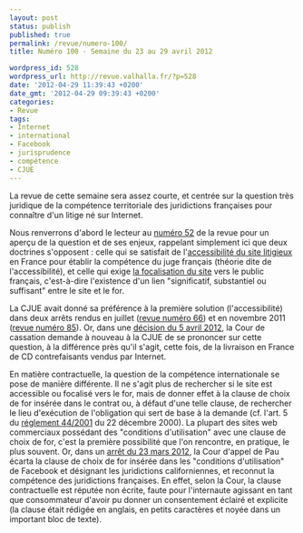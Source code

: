 ```yaml
---
layout: post
status: publish
published: true
permalink: /revue/numero-100/
title: Numéro 100 - Semaine du 23 au 29 avril 2012

wordpress_id: 528
wordpress_url: http://revue.valhalla.fr/?p=528
date: '2012-04-29 11:39:43 +0200'
date_gmt: '2012-04-29 09:39:43 +0200'
categories:
- Revue
tags:
- Internet
- international
- Facebook
- jurisprudence
- compétence
- CJUE
---
```

La revue de cette semaine sera assez courte, et centrée sur la question très juridique de la compétence territoriale des juridictions françaises pour connaître d'un litige né sur Internet.

<p>Nous renverrons d'abord le lecteur au <a title="Numéro 52 – Semaine du 4 au 10 avril 2011" href="http://revue.valhalla.fr/numeros/52/">numéro 52</a> de la revue pour un aperçu de la question et de ses enjeux, rappelant simplement ici que deux doctrines s'opposent : celle qui se satisfait de l'<a href="http://www.valhalla.fr/2007/04/25/competence-juridictions-accessibilite-cass-com-20-03-2007/">accessibilité du site litigieux</a> en France pour établir la compétence du juge français (théorie dite de l'accessibilité), et celle qui exige <a href="http://www.valhalla.fr/2006/06/24/tribunal-competent-et-cyber-delits-theorie-de-la-focalisation/">la focalisation du site</a> vers le public français, c'est-à-dire l'existence d'un lien "significatif, substantiel ou suffisant" entre le site et le for.</p>
<p>La CJUE avait donné sa préférence à la première solution (l'accessibilité) dans deux arrêts rendus en juillet (<a href="http://revue.valhalla.fr/numeros/66/">revue numéro 66</a>) et en novembre 2011 (<a href="http://revue.valhalla.fr/numeros/85/">revue numéro 85</a>). Or, dans une <a href="http://www.legalis.net/spip.php?page=jurisprudence-decision&amp;id_article=3392">décision du 5 avril 2012</a>, la Cour de cassation demande à nouveau à la CJUE de se prononcer sur cette question, à la différence près qu'il s'agit, cette fois, de la livraison en France de CD contrefaisants vendus par Internet.</p>
<p>En matière contractuelle, la question de la compétence internationale se pose de manière différente. Il ne s'agit plus de rechercher si le site est accessible ou focalisé vers le for, mais de donner effet à la clause de choix de for insérée dans le contrat ou, à défaut d'une telle clause, de rechercher le lieu d'exécution de l'obligation qui sert de base à la demande (cf. l'art. 5 du <a href="http://eur-lex.europa.eu/LexUriServ/LexUriServ.do?uri=CELEX:32001R0044:FR:HTML">réglement 44/2001</a> du 22 décembre 2000). La plupart des sites web commerciaux possédant des "conditions d'utilisation" avec une clause de choix de for, c'est la première possibilité que l'on rencontre, en pratique, le plus souvent. Or, dans un <a href="http://www.legalis.net/spip.php?page=jurisprudence-decision&amp;id_article=3382">arrêt du 23 mars 2012</a>, la Cour d'appel de Pau écarta la clause de choix de for insérée dans les "conditions d'utilisation" de Facebook et désignant les juridictions californiennes, et reconnut la compétence des juridictions françaises. En effet, selon la Cour, la clause contractuelle est réputée non écrite, faute pour l'internaute agissant en tant que consommateur d'avoir pu donner un consentement éclairé et explicite (la clause était rédigée en anglais, en petits caractères et noyée dans un important bloc de texte).</p>
